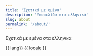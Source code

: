 ```yaml
---
title: 'Σχετικά με εμένα'
description: 'Υποσελίδα στα ελληνικά'
slug: about
permalink: '/about/'
---
```


Σχετικά με εμένα στα ελληνικα

{{ lang}}
{{ locale }}
